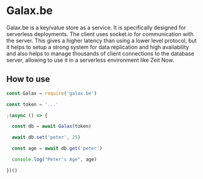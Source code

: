 # Galax.be

Galax.be is a key/value store as a service. It is specifically designed for serverless deployments. The client uses socket.io for communication with the server. This gives a higher latency than using a lower level protocol, but it helps to setup a strong system for data replication and high availability and also helps to manage thousands of client connections to the database server, allowing to use it in a serverless environment like Zeit Now.

## How to use

```javascript
const Galax = require('galax.be')

const token = '...'

;(async () => {

  const db = await Galax(token)

  await db.set('peter', 25)

  const age = await db.get('peter')

  console.log("Peter's Age", age)

})()
```
